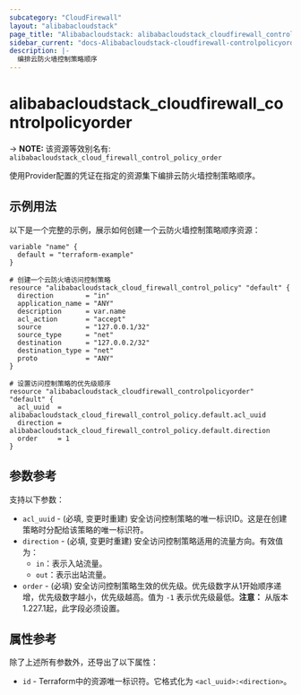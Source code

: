 ```yaml
---
subcategory: "CloudFirewall"
layout: "alibabacloudstack"
page_title: "Alibabacloudstack: alibabacloudstack_cloudfirewall_controlpolicyorder"
sidebar_current: "docs-Alibabacloudstack-cloudfirewall-controlpolicyorder"
description: |- 
  编排云防火墙控制策略顺序
---
```


# alibabacloudstack_cloudfirewall_controlpolicyorder
-> **NOTE:** 该资源等效别名有: `alibabacloudstack_cloud_firewall_control_policy_order`

使用Provider配置的凭证在指定的资源集下编排云防火墙控制策略顺序。

## 示例用法

以下是一个完整的示例，展示如何创建一个云防火墙控制策略顺序资源：

```hcl
variable "name" {
  default = "terraform-example"
}

# 创建一个云防火墙访问控制策略
resource "alibabacloudstack_cloud_firewall_control_policy" "default" {
  direction        = "in"
  application_name = "ANY"
  description      = var.name
  acl_action       = "accept"
  source           = "127.0.0.1/32"
  source_type      = "net"
  destination      = "127.0.0.2/32"
  destination_type = "net"
  proto            = "ANY"
}

# 设置访问控制策略的优先级顺序
resource "alibabacloudstack_cloudfirewall_controlpolicyorder" "default" {
  acl_uuid  = alibabacloudstack_cloud_firewall_control_policy.default.acl_uuid
  direction = alibabacloudstack_cloud_firewall_control_policy.default.direction
  order     = 1
}
```

## 参数参考

支持以下参数：

* `acl_uuid` - (必填, 变更时重建) 安全访问控制策略的唯一标识ID。这是在创建策略时分配给该策略的唯一标识符。
* `direction` - (必填, 变更时重建) 安全访问控制策略适用的流量方向。有效值为：
  * `in`：表示入站流量。
  * `out`：表示出站流量。
* `order` - (必填) 安全访问控制策略生效的优先级。优先级数字从1开始顺序递增，优先级数字越小，优先级越高。值为 `-1` 表示优先级最低。**注意：** 从版本1.227.1起，此字段必须设置。

## 属性参考

除了上述所有参数外，还导出了以下属性：

* `id` - Terraform中的资源唯一标识符。它格式化为 `<acl_uuid>:<direction>`。
```